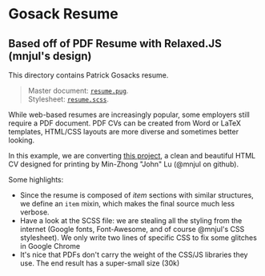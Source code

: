 # Gosack Resume

## Based off of PDF Resume with Relaxed.JS (mnjul's design)

This directory contains Patrick Gosacks resume.

> Master document: [`resume.pug`](https://github.com/RelaxedJS/ReLaXed-examples/blob/master/examples/resume/resume.pug). <br/>
> Stylesheet: [`resume.scss`](https://github.com/RelaxedJS/ReLaXed-examples/blob/master/examples/resume/resume.scss).

<!-- <p align=center><img src="https://github.com/RelaxedJS/ReLaXed-examples/raw/master/examples/resume/resume_screenshot.png"/></p> -->

While web-based resumes are increasingly popular, some employers still require a PDF document. PDF CVs can be created from Word or LaTeX templates, HTML/CSS layouts are more diverse and sometimes better looking.

In this example, we are converting [this project](https://github.com/mnjul/html-resume), a clean and beautiful HTML CV designed for printing by Min-Zhong "John" Lu (@mnjul on github).

Some highlights:

- Since the resume is composed of _item_ sections with similar structures, we define an `item` mixin, which makes the final source much less verbose.
- Have a look at the SCSS file: we are stealing all the styling from the internet (Google fonts, Font-Awesome, and of course @mnjul's CSS stylesheet). We only write two lines of specific CSS to fix some glitches in Google Chrome
- It's nice that PDFs don't carry the weight of the CSS/JS libraries they use. The end result has a super-small size (30k)
